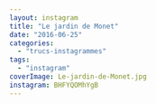 ```yaml
---
layout: instagram
title: "Le jardin de Monet"
date: "2016-06-25"
categories: 
  - "trucs-instagrammes"
tags: 
  - "instagram"
coverImage: Le-jardin-de-Monet.jpg
instagram: BHFYQOMhYgB
---
```

